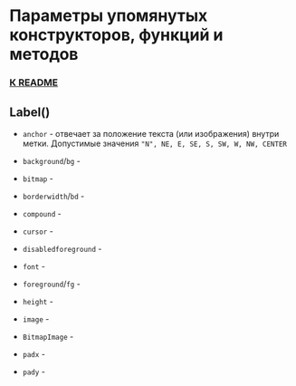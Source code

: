 # Параметры упомянутых конструкторов, функций и методов

### [К README](README.md)

## Label()

* `anchor` - отвечает за положение текста (или изображения) внутри метки. Допустимые значения `"N", NE, E, SE, S, SW, W, NW, CENTER`

* `background`/`bg` - 

* `bitmap` - 

* `borderwidth`/`bd` - 

* `compound` - 

* `cursor` - 

* `disabledforeground` - 

* `font` - 

* `foreground`/`fg` - 

* `height` - 

* `image` -

* `BitmapImage` - 

* `padx` - 

* `pady` - 